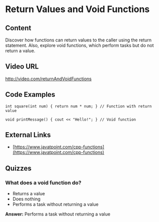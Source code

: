 # Return Values and Void Functions

## Content

Discover how functions can return values to the caller using the return statement. Also, explore void functions, which perform tasks but do not return a value.

## Video URL

http://video.com/returnAndVoidFunctions

## Code Examples

```
int square(int num) { return num * num; } // Function with return value
```

```
void printMessage() { cout << "Hello!"; } // Void function
```

## External Links

- [https://www.javatpoint.com/cpp-functions](https://www.javatpoint.com/cpp-functions)

## Quizzes

### What does a void function do?

- Returns a value
- Does nothing
- Performs a task without returning a value

**Answer:** Performs a task without returning a value